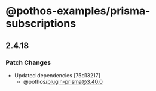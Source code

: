 # @pothos-examples/prisma-subscriptions

## 2.4.18

### Patch Changes

- Updated dependencies [75d13217]
  - @pothos/plugin-prisma@3.40.0
